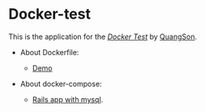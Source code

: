 # Docker-test

This is the application for the [*Docker Test*](https://github.com/quangson12hn/Docker-test) by [QuangSon](https://github.com/quangson12hn).

+ About Dockerfile:
  +  [Demo](https://github.com/quangson12hn/Docker_basic)

+ About docker-compose:

   + [Rails app with mysql](https://github.com/HoanKi/docker_tutorial/tree/rails_mysql).

